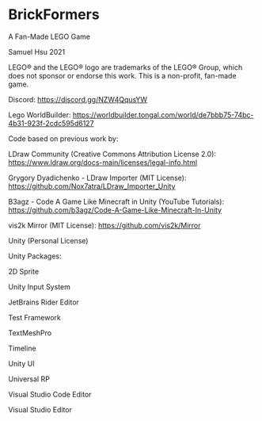 # BrickFormers
A Fan-Made LEGO Game

Samuel Hsu 2021

LEGO® and the LEGO® logo are trademarks of the LEGO® Group, which does not sponsor or endorse this work.
This is a non-profit, fan-made game.

Discord: https://discord.gg/NZW4QqusYW

Lego WorldBuilder: https://worldbuilder.tongal.com/world/de7bbb75-74bc-4b31-923f-2cdc595d6127

Code based on previous work by:

LDraw Community (Creative Commons Attribution License 2.0): https://www.ldraw.org/docs-main/licenses/legal-info.html

Grygory Dyadichenko - LDraw Importer (MIT License): https://github.com/Nox7atra/LDraw_Importer_Unity

B3agz - Code A Game Like Minecraft in Unity (YouTube Tutorials): https://github.com/b3agz/Code-A-Game-Like-Minecraft-In-Unity

vis2k Mirror (MIT License): https://github.com/vis2k/Mirror

Unity (Personal License)

Unity Packages:

2D Sprite

Unity Input System

JetBrains Rider Editor

Test Framework

TextMeshPro

Timeline

Unity UI

Universal RP

Visual Studio Code Editor

Visual Studio Editor
